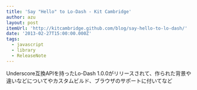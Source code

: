 ```yaml
---
title: 'Say "Hello" to Lo-Dash - Kit Cambridge'
author: azu
layout: post
itemUrl: 'http://kitcambridge.github.com/blog/say-hello-to-lo-dash/'
date: '2013-02-27T15:00:00.000Z'
tags:
  - javascript
  - library
  - ReleaseNote
---
```

Underscore互換APIを持ったLo-Dash 1.0.0がリリースされて、作られた背景や違いなどについてやカスタムビルド、ブラウザのサポートに付いてなど
